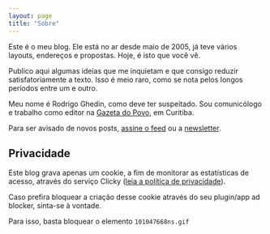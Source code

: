 ```yaml
---
layout: page
title: "Sobre"
---
```

Este é o meu blog. Ele está no ar desde maio de 2005, já teve vários layouts, endereços e propostas. Hoje, é isto que você vê.

Publico aqui algumas ideias que me inquietam e que consigo reduzir satisfatoriamente a texto. Isso é meio raro, como se nota pelos longos períodos entre um e outro.

Meu nome é Rodrigo Ghedin, como deve ter suspeitado. Sou comunicólogo e trabalho como editor na [Gazeta do Povo](http://gazetadopovo.com.br/economia/nova-economia/), em Curitiba.

Para ser avisado de novos posts, [assine o feed](https://blog.ghed.in/feed.xml) ou a [newsletter](http://eepurl.com/cLePcH).

## Privacidade

Este blog grava apenas um cookie, a fim de monitorar as estatísticas de acesso, através do serviço Clicky ([leia a política de privacidade](https://clicky.com/terms#privacy)).

Caso prefira bloquear a criação desse cookie através do seu plugin/app ad blocker, sinta-se à vontade.

Para isso, basta bloquear o elemento <code>101047668ns.gif</code>
